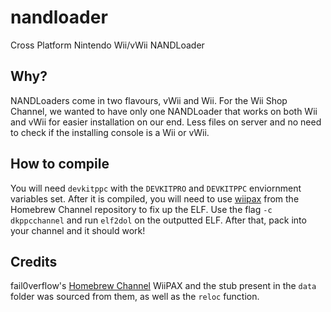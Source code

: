 # nandloader
Cross Platform Nintendo Wii/vWii NANDLoader

## Why?
NANDLoaders come in two flavours, vWii and Wii. For the Wii Shop Channel, we wanted to have only one NANDLoader that works on both Wii and vWii for easier installation on our end. Less files on server and no need to check if the installing console is a Wii or vWii.

## How to compile
You will need `devkitppc` with the `DEVKITPRO` and `DEVKITPPC` enviornment variables set. After it is compiled, you will need to use [wiipax](https://github.com/fail0verflow/hbc/tree/master/wiipax) from the Homebrew Channel repository to fix up the ELF. Use the flag `-c dkppcchannel` and run `elf2dol` on the outputted ELF. After that, pack into your channel and it should work!

## Credits
fail0verflow's [Homebrew Channel](https://github.com/fail0verflow/hbc)
WiiPAX and the stub present in the `data` folder was sourced from them, as well as the `reloc` function.
